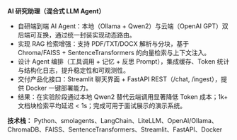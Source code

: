 
**AI 研究助理（混合式 LLM Agent）**
- 自研端到端 AI Agent：本地（Ollama + Qwen2）与云端（OpenAI GPT）双后端可互换，通过统一封装实现动态路由。
- 实现 RAG 检索增强：支持 PDF/TXT/DOCX 解析与分块，基于 Chroma/FAISS + SentenceTransformers 的向量检索与上下文注入。
- 设计 Agent 编排（工具调用 + 记忆 + 反思 Prompt），集成缓存、Token 统计与结构化日志，提升稳定性和可观测性。
- 交付产品化接口：Streamlit 聊天界面 + FastAPI REST（/chat, /ingest），提供 Docker 一键部署能力。
- 结果：在实验阶段通过本地 Qwen2 替代云端调用显著降低 Token 成本；1k+ 文档块检索平均延迟 < 1s；完成可用于面试展示的演示系统。

**技术栈：** Python、smolagents、LangChain、LiteLLM、OpenAI/Ollama、ChromaDB、FAISS、SentenceTransformers、Streamlit、FastAPI、Docker
